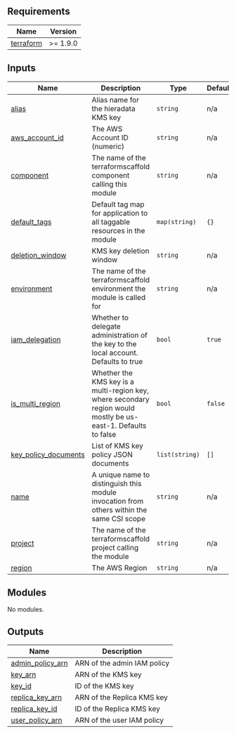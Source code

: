 <!-- BEGIN_TF_DOCS -->
<!-- markdownlint-disable -->
<!-- vale off -->

## Requirements

| Name | Version |
|------|---------|
| <a name="requirement_terraform"></a> [terraform](#requirement\_terraform) | >= 1.9.0 |
## Inputs

| Name | Description | Type | Default | Required |
|------|-------------|------|---------|:--------:|
| <a name="input_alias"></a> [alias](#input\_alias) | Alias name for the hieradata KMS key | `string` | n/a | yes |
| <a name="input_aws_account_id"></a> [aws\_account\_id](#input\_aws\_account\_id) | The AWS Account ID (numeric) | `string` | n/a | yes |
| <a name="input_component"></a> [component](#input\_component) | The name of the terraformscaffold component calling this module | `string` | n/a | yes |
| <a name="input_default_tags"></a> [default\_tags](#input\_default\_tags) | Default tag map for application to all taggable resources in the module | `map(string)` | `{}` | no |
| <a name="input_deletion_window"></a> [deletion\_window](#input\_deletion\_window) | KMS key deletion window | `string` | n/a | yes |
| <a name="input_environment"></a> [environment](#input\_environment) | The name of the terraformscaffold environment the module is called for | `string` | n/a | yes |
| <a name="input_iam_delegation"></a> [iam\_delegation](#input\_iam\_delegation) | Whether to delegate administration of the key to the local account. Defaults to true | `bool` | `true` | no |
| <a name="input_is_multi_region"></a> [is\_multi\_region](#input\_is\_multi\_region) | Whether the KMS key is a multi-region key, where secondary region would mostly be us-east-1. Defaults to false | `bool` | `false` | no |
| <a name="input_key_policy_documents"></a> [key\_policy\_documents](#input\_key\_policy\_documents) | List of KMS key policy JSON documents | `list(string)` | `[]` | no |
| <a name="input_name"></a> [name](#input\_name) | A unique name to distinguish this module invocation from others within the same CSI scope | `string` | n/a | yes |
| <a name="input_project"></a> [project](#input\_project) | The name of the terraformscaffold project calling the module | `string` | n/a | yes |
| <a name="input_region"></a> [region](#input\_region) | The AWS Region | `string` | n/a | yes |
## Modules

No modules.
## Outputs

| Name | Description |
|------|-------------|
| <a name="output_admin_policy_arn"></a> [admin\_policy\_arn](#output\_admin\_policy\_arn) | ARN of the admin IAM policy |
| <a name="output_key_arn"></a> [key\_arn](#output\_key\_arn) | ARN of the KMS key |
| <a name="output_key_id"></a> [key\_id](#output\_key\_id) | ID of the KMS key |
| <a name="output_replica_key_arn"></a> [replica\_key\_arn](#output\_replica\_key\_arn) | ARN of the Replica KMS key |
| <a name="output_replica_key_id"></a> [replica\_key\_id](#output\_replica\_key\_id) | ID of the Replica KMS key |
| <a name="output_user_policy_arn"></a> [user\_policy\_arn](#output\_user\_policy\_arn) | ARN of the user IAM policy |
<!-- vale on -->
<!-- markdownlint-enable -->
<!-- END_TF_DOCS -->
